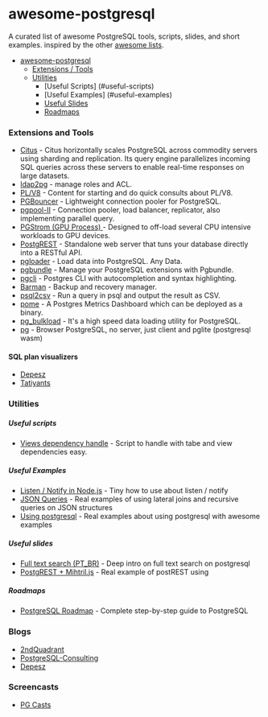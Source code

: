 # awesome-postgresql

A curated list of awesome PostgreSQL tools, scripts, slides, and short examples. inspired by the other [awesome lists](https://github.com/bayandin/awesome-awesomeness).

- [awesome-postgresql](https://github.com/devton/awesome-postgresql#awesome-postgresql)
  - [Extensions / Tools](#extensions-and-tools)
  - [Utilities](#utilities)
    - [Useful Scripts] (#useful-scripts)
    - [Useful Examples] (#useful-examples)
    - [Useful Slides](#useful-slides)
    - [Roadmaps](#roadmaps)

### Extensions and Tools
- [Citus](https://github.com/citusdata/citus) - Citus horizontally scales PostgreSQL across commodity servers using sharding and replication. Its query engine parallelizes incoming SQL queries across these servers to enable real-time responses on large datasets.
- [ldap2pg](https://github.com/dalibo/ldap2pg) - manage roles and ACL.
- [PL/V8](http://pgxn.org/dist/plv8/doc/plv8.html) - Content for starting and do quick consults about PL/V8.
- [PGBouncer](https://pgbouncer.github.io/) - Lightweight connection pooler for PostgreSQL.
- [pgpool-II](http://pgpool.net) - Connection pooler, load balancer, replicator, also implementing parallel query.
- [PGStrom (GPU Process)
](https://wiki.postgresql.org/wiki/PGStrom) - Designed to off-load several CPU intensive workloads to GPU devices.
- [PostgREST](http://postgrest.com/) - Standalone web server that tuns your database directly into a RESTful API.
- [pgloader](http://pgloader.io/) - Load data into PostgreSQL. Any Data.
- [pgbundle](https://github.com/adjust/pgbundle) - Manage your PostgreSQL extensions with Pgbundle.
- [pgcli](http://pgcli.com/) - Postgres CLI with autocompletion and syntax highlighting.
- [Barman](http://www.pgbarman.org) - Backup and recovery manager.
- [psql2csv](https://github.com/fphilipe/psql2csv) - Run a query in psql and output the result as CSV.
- [pome](https://github.com/rach/pome) - A Postgres Metrics Dashboard which can be deployed as a binary.
- [pg_bulkload](http://ossc-db.github.io/pg_bulkload/index.html) - It's a high speed data loading utility for PostgreSQL.
- [pg](https://github.com/datawan-labs/pg) - Browser PostgreSQL, no server, just client and pglite (postgresql wasm)

#### SQL plan visualizers
- [Depesz](http://explain.depesz.com/)
- [Tatiyants](http://tatiyants.com/pev/)

### Utilities

##### Useful scripts

- [Views dependency handle](http://pretius.com/postgresql-stop-worrying-about-table-and-view-dependencies/) - Script to handle with tabe and view dependencies easy.

##### Useful Examples

- [Listen / Notify in Node.js](http://bjorngylling.com/2011-04-13/postgres-listen-notify-with-node-js.html) - Tiny how to use about listen / notify
- [JSON Queries](http://webrobots.io/postgresql-json-queries/) - Real examples of using lateral joins and recursive queries on JSON structures
- [Using postgresql](http://www.postgresguide.com) - Real examples about using postgresql with awesome examples

##### Useful slides

- [Full text search (PT_BR)](http://pt.slideshare.net/spjuliano/fts-26392077) -  Deep intro on full text search on postgresql
- [PostgREST + Mihtril.js](http://slideshare.net/tonnysk823/using-mithriljs-postgrest-to-build-and-consume-apis) - Real example of postREST using

##### Roadmaps

- [PostgreSQL Roadmap](https://roadmap.sh/postgresql-dba) -  Complete step-by-step guide to PostgreSQL

### Blogs
- [2ndQuadrant](http://blog.2ndquadrant.com/)
- [PostgreSQL-Consulting](http://blog.postgresql-consulting.com/)
- [Depesz](http://www.depesz.com/)

### Screencasts
- [PG Casts](https://www.pgcasts.com/)
